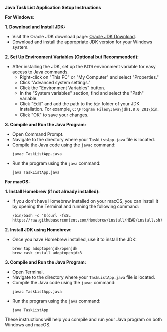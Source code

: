 **Java Task List Application Setup Instructions**


**For Windows:**


**1. Download and Install JDK:**

   - Visit the Oracle JDK download page: [Oracle JDK Download](https://www.oracle.com/java/technologies/javase-downloads.html).
   - Download and install the appropriate JDK version for your Windows system.

**2. Set Up Environment Variables (Optional but Recommended):**

   - After installing the JDK, set up the `PATH` environment variable for easy access to Java commands.
     - Right-click on "This PC" or "My Computer" and select "Properties."
     - Click "Advanced system settings."
     - Click the "Environment Variables" button.
     - In the "System variables" section, find and select the "Path" variable.
     - Click "Edit" and add the path to the `bin` folder of your JDK installation. For example, `C:\Program Files\Java\jdk1.8.0_281\bin`.
     - Click "OK" to save your changes.

**3. Compile and Run the Java Program:**

   - Open Command Prompt.
   - Navigate to the directory where your `TaskListApp.java` file is located.
   - Compile the Java code using the `javac` command:
     ```
     javac TaskListApp.java
     ```
   - Run the program using the `java` command:
     ```
     java TaskListApp.java
     ```

**For macOS:**

**1. Install Homebrew (if not already installed):**

   - If you don't have Homebrew installed on your macOS, you can install it by opening the Terminal and running the following command:
     ```
     /bin/bash -c "$(curl -fsSL https://raw.githubusercontent.com/Homebrew/install/HEAD/install.sh)"
     ```

**2. Install JDK using Homebrew:**

   - Once you have Homebrew installed, use it to install the JDK:
     ```
     brew tap adoptopenjdk/openjdk
     brew cask install adoptopenjdk8
     ```

**3. Compile and Run the Java Program:**

   - Open Terminal.
   - Navigate to the directory where your `TaskListApp.java` file is located.
   - Compile the Java code using the `javac` command:
     ```
     javac TaskListApp.java
     ```
   - Run the program using the `java` command:
     ```
     java TaskListApp
     ```

These instructions will help you compile and run your Java program on both Windows and macOS.
